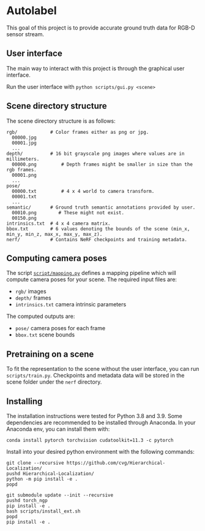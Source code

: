 # Autolabel

This goal of this project is to provide accurate ground truth data for RGB-D sensor stream.

## User interface

The main way to interact with this project is through the graphical user interface.

Run the user interface with `python scripts/gui.py <scene>`

## Scene directory structure

The scene directory structure is as follows:
```
rgb/            # Color frames either as png or jpg.
  00000.jpg
  00001.jpg
  ...
depth/          # 16 bit grayscale png images where values are in millimeters.
  00000.png         # Depth frames might be smaller in size than the rgb frames.
  00001.png
  ...
pose/
  00000.txt         # 4 x 4 world to camera transform.
  00001.txt
  ...
semantic/       # Ground truth semantic annotations provided by user.
  00010.png        # These might not exist.
  00150.png
intrinsics.txt  # 4 x 4 camera matrix.
bbox.txt        # 6 values denoting the bounds of the scene (min_x, min_y, min_z, max_x, max_y, max_z).
nerf/           # Contains NeRF checkpoints and training metadata.
```

## Computing camera poses

The script [`script/mapping.py`](script/mapping.py) defines a mapping pipeline which will compute camera poses for your scene. The required input files are:
- `rgb/` images
- `depth/` frames
- `intrinsics.txt` camera intrinsic parameters

The computed outputs are:
- `pose/` camera poses for each frame
- `bbox.txt` scene bounds


## Pretraining on a scene

To fit the representation to the scene without the user interface, you can run `scripts/train.py`. Checkpoints and metadata data will be stored in the scene folder under the `nerf` directory.

## Installing

The installation instructions were tested for Python 3.8 and 3.9.
Some dependencies are recommended to be installed through Anaconda. In your Anaconda env, you can install them with:
```
conda install pytorch torchvision cudatoolkit=11.3 -c pytorch
```

Install into your desired python environment with the following commands:
```
git clone --recursive https://github.com/cvg/Hierarchical-Localization/
pushd Hierarchical-Localization/
python -m pip install -e .
popd

git submodule update --init --recursive
pushd torch_ngp
pip install -e .
bash scripts/install_ext.sh
popd
pip install -e .
```


